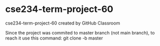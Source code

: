 # cse234-term-project-60
cse234-term-project-60 created by GitHub Classroom


Since the project was commited to master branch (not main branch), to reach it use this command: git clone -b master <url>
